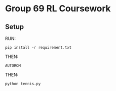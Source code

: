# Group 69 RL Coursework


## Setup

RUN:

```pip install -r requirement.txt```

THEN:

```AUTOROM```

THEN:

```python tennis.py```